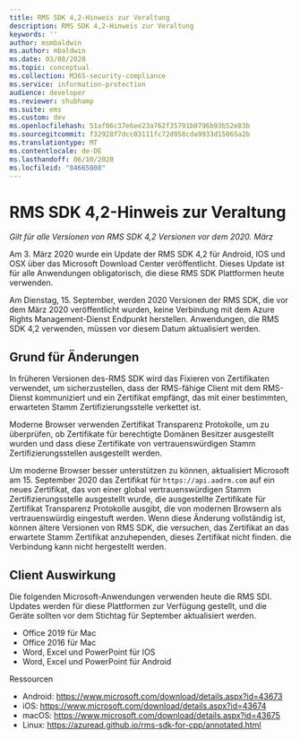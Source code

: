 ```yaml
---
title: RMS SDK 4,2-Hinweis zur Veraltung
description: RMS SDK 4,2-Hinweis zur Veraltung
keywords: ''
author: msmbaldwin
ms.author: mbaldwin
ms.date: 03/08/2020
ms.topic: conceptual
ms.collection: M365-security-compliance
ms.service: information-protection
audience: developer
ms.reviewer: shubhamp
ms.suite: ems
ms.custom: dev
ms.openlocfilehash: 51af06c37e6ee23a762f35791b0796b93b52e83b
ms.sourcegitcommit: f32928f7dcc03111fc72d958cda9933d15065a2b
ms.translationtype: MT
ms.contentlocale: de-DE
ms.lasthandoff: 06/10/2020
ms.locfileid: "84665808"
---
```

# <a name="rms-sdk-42-deprecation-notice"></a>RMS SDK 4,2-Hinweis zur Veraltung 

*Gilt für alle Versionen von RMS SDK 4,2 Versionen vor dem 2020. März*

Am 3. März 2020 wurde ein Update der RMS SDK 4,2 für Android, IOS und OSX über das Microsoft Download Center veröffentlicht. Dieses Update ist für alle Anwendungen obligatorisch, die diese RMS SDK Plattformen heute verwenden.  

Am Dienstag, 15. September, werden 2020 Versionen der RMS SDK, die vor dem März 2020 veröffentlicht wurden, keine Verbindung mit dem Azure Rights Management-Dienst Endpunkt herstellen. Anwendungen, die RMS SDK 4,2 verwenden, müssen vor diesem Datum aktualisiert werden. 

## <a name="reason-for-change"></a>Grund für Änderungen 

In früheren Versionen des-RMS SDK wird das Fixieren von Zertifikaten verwendet, um sicherzustellen, dass der RMS-fähige Client mit dem RMS-Dienst kommuniziert und ein Zertifikat empfängt, das mit einer bestimmten, erwarteten Stamm Zertifizierungsstelle verkettet ist.  

Moderne Browser verwenden Zertifikat Transparenz Protokolle, um zu überprüfen, ob Zertifikate für berechtigte Domänen Besitzer ausgestellt wurden und dass diese Zertifikate von vertrauenswürdigen Stamm Zertifizierungsstellen ausgestellt werden.  

Um moderne Browser besser unterstützen zu können, aktualisiert Microsoft am 15. September 2020 das Zertifikat für `https://api.aadrm.com` auf ein neues Zertifikat, das von einer global vertrauenswürdigen Stamm Zertifizierungsstelle ausgestellt wurde, die ausgestellte Zertifikate für Zertifikat Transparenz Protokolle ausgibt, die von modernen Browsern als vertrauenswürdig eingestuft werden. Wenn diese Änderung vollständig ist, können ältere Versionen von RMS SDK, die versuchen, das Zertifikat an das erwartete Stamm Zertifikat anzuhependen, dieses Zertifikat nicht finden. die Verbindung kann nicht hergestellt werden.  

## <a name="client-impact"></a>Client Auswirkung 

Die folgenden Microsoft-Anwendungen verwenden heute die RMS SDI. Updates werden für diese Plattformen zur Verfügung gestellt, und die Geräte sollten vor dem Stichtag für September aktualisiert werden. 

- Office 2019 für Mac 
- Office 2016 für Mac 
- Word, Excel und PowerPoint für IOS 
- Word, Excel und PowerPoint für Android 

Ressourcen 

- Android: https://www.microsoft.com/download/details.aspx?id=43673
- iOS: https://www.microsoft.com/download/details.aspx?id=43674 
- macOS: https://www.microsoft.com/download/details.aspx?id=43675 
- Linux: https://azuread.github.io/rms-sdk-for-cpp/annotated.html
